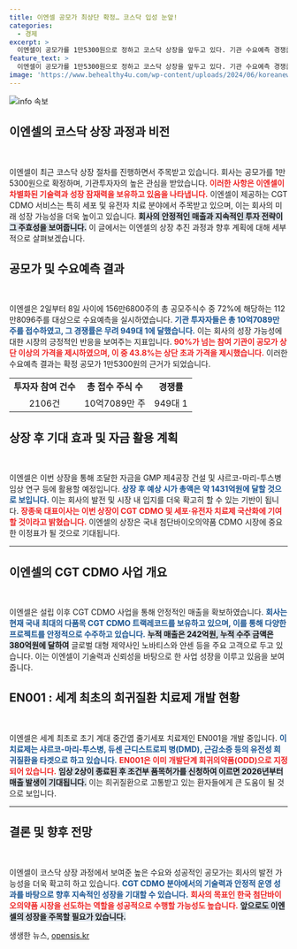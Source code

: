 ```yaml
---
title: 이엔셀 공모가 최상단 확정… 코스닥 입성 눈앞!
categories:
  - 경제
excerpt: >
  이엔셀이 공모가를 1만5300원으로 정하고 코스닥 상장을 앞두고 있다. 기관 수요예측 경쟁률 949대 1을 기록하며 투자자들의 관심을 끌었다. 새로운 치료제로 건강한 미래를 열어갈 이엔셀, 그들의 여정에 주목하라!
feature_text: >
  이엔셀이 공모가를 1만5300원으로 정하고 코스닥 상장을 앞두고 있다. 기관 수요예측 경쟁률 949대 1을 기록하며 투자자들의 관심을 끌었다. 새로운 치료제로 건강한 미래를 열어갈 이엔셀, 그들의 여정에 주목하라!
image: 'https://www.behealthy4u.com/wp-content/uploads/2024/06/koreanews.jpg'
---
```


<p><img src="https://www.behealthy4u.com/wp-content/uploads/2024/06/koreanews.jpg" alt="info 속보" /></p>

<h2 data-ke-size="size26">이엔셀의 코스닥 상장 과정과 비전</h2>

<p data-ke-size="size16">&nbsp;</p>

<p>이엔셀이 최근 코스닥 상장 절차를 진행하면서 주목받고 있습니다. 회사는 공모가를 1만5300원으로 확정하며, 기관투자자의 높은 관심을 받았습니다. <b><span style="color: #ee2323;">이러한 사항은 이엔셀이 차별화된 기술력과 성장 잠재력을 보유하고 있음을 나타냅니다.</span></b>  이엔셀이 제공하는 CGT CDMO 서비스는 특히 세포 및 유전자 치료 분야에서 주목받고 있으며, 이는 회사의 미래 성장 가능성을 더욱 높이고 있습니다. <b><span style="background-color: #21538527;">회사의 안정적인 매출과 지속적인 투자 전략이 그 주효성을 보여줍니다.</span></b> 이 글에서는 이엔셀의 상장 추진 과정과 향후 계획에 대해 세부적으로 살펴보겠습니다.</p>

<h2 data-ke-size="size26">공모가 및 수요예측 결과</h2>

<p data-ke-size="size16">&nbsp;</p>

<p>이엔셀은 2일부터 8일 사이에 156만6800주의 총 공모주식수 중 72%에 해당하는 112만8096주를 대상으로 수요예측을 실시하였습니다. <b><span style="color: #1a5490;">기관 투자자들은 총 10억7089만 주를 접수하였고, 그 경쟁률은 무려 949대 1에 달했습니다.</span></b> 이는 회사의 성장 가능성에 대한 시장의 긍정적인 반응을 보여주는 지표입니다. <b><span style="color: #ee2323;">90%가 넘는 참여 기관이 공모가 상단 이상의 가격을 제시하였으며, 이 중 43.8%는 상단 초과 가격을 제시했습니다.</span></b> 이러한 수요예측 결과는 확정 공모가 1만5300원의 근거가 되었습니다.</p>

<table style="width: 100%; border-collapse: collapse;">
    <tr>
        <td style="text-align: center; height: 17px;"><b>투자자 참여 건수</b></td>
        <td style="text-align: center; height: 17px;"><b>총 접수 주식 수</b></td>
        <td style="text-align: center; height: 17px;"><b>경쟁률</b></td>
    </tr>
    <tr>
        <td style="text-align: center; height: 17px;">2106건</td>
        <td style="text-align: center; height: 17px;">10억7089만 주</td>
        <td style="text-align: center; height: 17px;">949대 1</td>
    </tr>
</table>

<h2 data-ke-size="size26">상장 후 기대 효과 및 자금 활용 계획</h2>

<p data-ke-size="size16">&nbsp;</p>

<p>이엔셀은 이번 상장을 통해 조달한 자금을 GMP 제4공장 건설 및 샤르코-마리-투스병 임상 연구 등에 활용할 예정입니다. <b><span style="color: #1a5490;">상장 후 예상 시가 총액은 약 1431억원에 달할 것으로 보입니다.</span></b>  이는 회사의 발전 및 시장 내 입지를 더욱 확고히 할 수 있는 기반이 됩니다. <b><span style="color: #ee2323;">장종욱 대표이사는 이번 상장이 CGT CDMO 및 세포·유전자 치료제 국산화에 기여할 것이라고 밝혔습니다.</span></b>  이엔셀의 상장은 국내 첨단바이오의약품 CDMO 시장에 중요한 이정표가 될 것으로 기대됩니다.</p>

<hr/>

<h2 data-ke-size="size26">이엔셀의 CGT CDMO 사업 개요</h2>

<p data-ke-size="size16">&nbsp;</p>

<p>이엔셀은 설립 이후 CGT CDMO 사업을 통해 안정적인 매출을 확보하였습니다. <b><span style="color: #1a5490;">회사는 현재 국내 최대의 다품목 CGT CDMO 트랙레코드를 보유하고 있으며, 이를 통해 다양한 프로젝트를 안정적으로 수주하고 있습니다.</span></b> <b><span style="background-color: #21538527;">누적 매출은 242억원, 누적 수주 금액은 380억원에 달하여</span></b>  글로벌 대형 제약사인 노바티스와 얀센 등을 주요 고객으로 두고 있습니다. 이는 이엔셀이 기술력과 신뢰성을 바탕으로 한 사업 성장을 이루고 있음을 보여줍니다.</p>

<h2 data-ke-size="size26">EN001 : 세계 최초의 희귀질환 치료제 개발 현황</h2>

<p data-ke-size="size16">&nbsp;</p>

<p>이엔셀은 세계 최초로 초기 계대 중간엽 줄기세포 치료제인 EN001을 개발 중입니다. <b><span style="color: #1a5490;">이 치료제는 샤르코-마리-투스병, 듀센 근디스트로피 병(DMD), 근감소증 등의 유전성 희귀질환을 타겟으로 하고 있습니다.</span></b> <b><span style="color: #ee2323;">EN001은 이미 개발단계 희귀의약품(ODD)으로 지정되어 있습니다.</span></b> <b><span style="background-color: #21538527;">임상 2상이 종료된 후 조건부 품목허가를 신청하여 이르면 2026년부터 매출 발생이 기대됩니다.</span></b> 이는 희귀질환으로 고통받고 있는 환자들에게 큰 도움이 될 것으로 보입니다.</p>

<hr/>

<h2 data-ke-size="size26">결론 및 향후 전망</h2>

<p data-ke-size="size16">&nbsp;</p>

<p>이엔셀이 코스닥 상장 과정에서 보여준 높은 수요와 성공적인 공모가는 회사의 발전 가능성을 더욱 확고히 하고 있습니다. <b><span style="color: #1a5490;">CGT CDMO 분야에서의 기술력과 안정적 운영 성과를 바탕으로 향후 지속적인 성장을 기대할 수 있습니다.</span></b> <b><span style="color: #ee2323;">회사의 목표인 한국 첨단바이오의약품 시장을 선도하는 역할을 성공적으로 수행할 가능성도 높습니다.</span></b> <b><span style="background-color: #21538527;">앞으로도 이엔셀의 성장을 주목할 필요가 있습니다.</span></b> </p>
생생한 뉴스, <a href="https://opensis.kr" rel="dofollow">opensis.kr</a>


